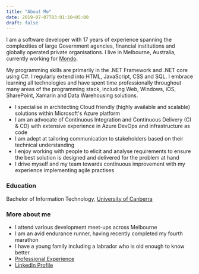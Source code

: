 ```yaml
---
title: "About Me"
date: 2019-07-07T03:01:10+05:00
draft: false
---
```


I am a software developer with 17 years of experience spanning the complexities of large Government agencies, financial institutions and globally operated private organisations.  I live in Melbourne, Australia, currently working for [Mondo](https://www.linkedin.com/company/mondo-power/).  

My programming skills are primarily in the .NET Framework and .NET core using C#.  I regularly extend into HTML, JavaScript, CSS and SQL.  I embrace learning all technologies and have spent time professionally throughout many areas of the programming stack, including Web, Windows, iOS, SharePoint, Xamarin and Data Warehousing solutions.

- I specialise in architecting Cloud friendly (highly available and scalable) solutions within Microsoft's Azure platform 
- I am an advocate of Continuous Integration and Continuous Delivery (CI & CD) with extensive experience in Azure DevOps and infrastructure as code
- I am adept at tailoring communication to stakeholders based on their technical understanding
- I enjoy working with people to elicit and analyse requirements to ensure the best solution is designed and delivered for the problem at hand
- I drive myself and my team towards continuous improvement with my experience implementing agile practises

### Education

Bachelor of Information Technology, [University of Canberra](https://www.linkedin.com/school/university-of-canberra/)

### More about me
- I attend various development meet-ups across Melbourne
- I am an avid endurance runner, having recently completed my fourth marathon
- I have a young family including a labrador who is old enough to know better
- [Professional Experience](/about/professional-experience)
- <a href="https://www.linkedin.com/in/palmer-andy/" target="_"><i class="fab fa-linkedin fa-lg" aria-hidden="true"></i> LinkedIn Profile</a>
